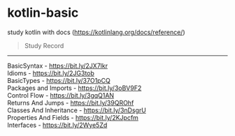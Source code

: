 # kotlin-basic
study kotlin with docs (https://kotlinlang.org/docs/reference/) 

> Study Record
---
BasicSyntax - https://bit.ly/2JX7lkr  
Idioms      - https://bit.ly/2JG3tob  
BasicTypes  - https://bit.ly/37O1pCQ  
Packages and Imports - https://bit.ly/3oBV9F2  
Control Flow - https://bit.ly/3gqQ1AN  
Returns And Jumps - https://bit.ly/39QROhf  
Classes And Inheritance - https://bit.ly/3nDsgrU  
Properties And Fields - https://bit.ly/2KJpcfm  
Interfaces - https://bit.ly/2Wye5Zd

